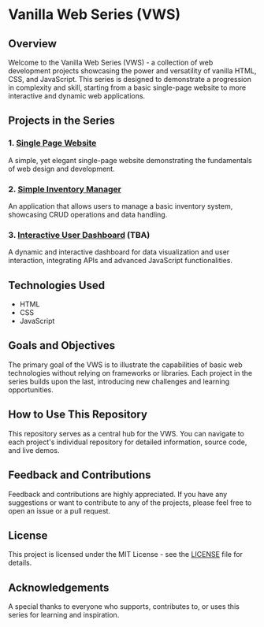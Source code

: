 # Vanilla Web Series (VWS)

## Overview
Welcome to the Vanilla Web Series (VWS) - a collection of web development projects showcasing the power and versatility of vanilla HTML, CSS, and JavaScript. This series is designed to demonstrate a progression in complexity and skill, starting from a basic single-page website to more interactive and dynamic web applications.

## Projects in the Series

### 1. [Single Page Website](https://github.com/Panji-Utama/VWS-Project-1-Single-Page-Website)
A simple, yet elegant single-page website demonstrating the fundamentals of web design and development.

### 2. [Simple Inventory Manager](https://github.com/Panji-Utama/VWS-Project-2-Inventory)
An application that allows users to manage a basic inventory system, showcasing CRUD operations and data handling.

### 3. [Interactive User Dashboard](link-to-user-dashboard-repo) (TBA)
A dynamic and interactive dashboard for data visualization and user interaction, integrating APIs and advanced JavaScript functionalities.

## Technologies Used
- HTML
- CSS
- JavaScript

## Goals and Objectives
The primary goal of the VWS is to illustrate the capabilities of basic web technologies without relying on frameworks or libraries. Each project in the series builds upon the last, introducing new challenges and learning opportunities.

## How to Use This Repository
This repository serves as a central hub for the VWS. You can navigate to each project's individual repository for detailed information, source code, and live demos.

## Feedback and Contributions
Feedback and contributions are highly appreciated. If you have any suggestions or want to contribute to any of the projects, please feel free to open an issue or a pull request.

## License
This project is licensed under the MIT License - see the [LICENSE](LICENSE) file for details.


## Acknowledgements
A special thanks to everyone who supports, contributes to, or uses this series for learning and inspiration.

